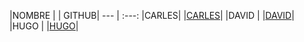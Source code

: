 |NOMBRE |   | GITHUB|
 --- | :---:
|CARLES| |[CARLES](https://github.com/CharlyMech)|
|DAVID | |[DAVID](https://github.com/DavidTous)|
|HUGO  | |[HUGO](https://github.com/NoObX17)|
